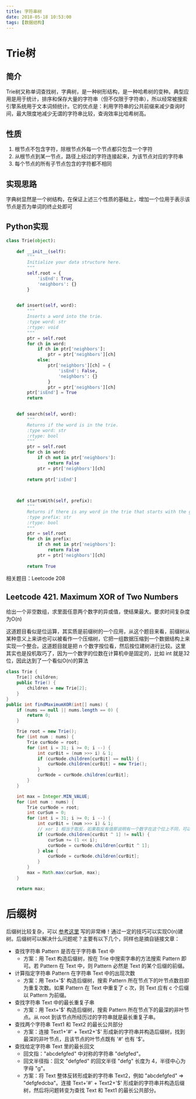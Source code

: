 ```yaml
---
title: 字符串树
date: 2018-05-18 10:53:00
tags: [数据结构]
---
```


# Trie树

## 简介

Trie树又称单词查找树，字典树，是一种树形结构，是一种哈希树的变种。典型应用是用于统计，排序和保存大量的字符串（但不仅限于字符串），所以经常被搜索引擎系统用于文本词频统计。它的优点是：利用字符串的公共前缀来减少查询时间，最大限度地减少无谓的字符串比较，查询效率比哈希树高。

## 性质

1. 根节点不包含字符，除根节点外每一个节点都只包含一个字符
2. 从根节点到某一节点，路径上经过的字符连接起来，为该节点对应的字符串
3. 每个节点的所有子节点包含的字符都不相同

## 实现思路

字典树显然是一个树结构，在保证上述三个性质的基础上，增加一个位用于表示该节点是否为单词的终止处即可

## Python实现

```python
class Trie(object):
    
    def __init__(self):
        """
        Initialize your data structure here.
        """
        self.root = {
            'isEnd': True,
            'neighbors': {}
        }
        

    def insert(self, word):
        """
        Inserts a word into the trie.
        :type word: str
        :rtype: void
        """
        ptr = self.root
        for ch in word:
            if ch in ptr['neighbors']:
                ptr = ptr['neighbors'][ch]
            else:
                ptr['neighbors'][ch] = {
                    'isEnd': False,
                    'neighbors': {}
                }
                ptr = ptr['neighbors'][ch]
        ptr['isEnd'] = True
        return
            

    def search(self, word):
        """
        Returns if the word is in the trie.
        :type word: str
        :rtype: bool
        """
        ptr = self.root
        for ch in word:
            if ch not in ptr['neighbors']:
                return False
            ptr = ptr['neighbors'][ch]
        
        return ptr['isEnd']
            
        

    def startsWith(self, prefix):
        """
        Returns if there is any word in the trie that starts with the given prefix.
        :type prefix: str
        :rtype: bool
        """
        ptr = self.root
        for ch in prefix:
            if ch not in ptr['neighbors']:
                return False
            ptr = ptr['neighbors'][ch]
        
        return True
```

相关题目：Leetcode 208

## Leetcode 421. Maximum XOR of Two Numbers

给出一个非空数组，求里面任意两个数字的异或值，使结果最大。要求时间复杂度为O(n)

这道题目看似是位运算，其实质是前缀树的一个应用，从这个题目来看，前缀树从某种意义上来讲也可以被看作一个压缩树，它把一组数据压缩到一个数据结构上来实现一个整合。这道题目就是把 n 个数字按位看，然后按位建树进行比较。这里其实也是投机取巧了，因为一个数字的位数在计算机中是固定的，比如 int 就是32位，因此达到了一个看似O(n)的算法

```java
class Trie {
    Trie[] children;
    public Trie() {
        children = new Trie[2];
    }
}
public int findMaximumXOR(int[] nums) {
    if (nums == null || nums.length == 0) {
        return 0;
    }

    Trie root = new Trie();
    for (int num : nums) {
        Trie curNode = root;
        for (int i = 31; i >= 0; i --) {
            int curBit = (num >>> i) & 1;
            if (curNode.children[curBit] == null) {
                curNode.children[curBit] = new Trie();
            }
            curNode = curNode.children[curBit];
        }
    }

    int max = Integer.MIN_VALUE;
    for (int num : nums) {
        Trie curNode = root;
        int curSum = 0;
        for (int i = 31; i >= 0; i --) {
            int curBit = (num >>> i) & 1;
            // xor 1 相当于取反，如果取反有值那说明有一个数字在这个位上不同，可以向这个方向走并更新curSum
            if (curNode.children[curBit ^ 1] != null) {
                curSum += (1 << i);
                curNode = curNode.children[curBit ^ 1];
            } else {
                curNode = curNode.children[curBit];
            }
        }
        max = Math.max(curSum, max);
    }

    return max;
```

# 后缀树

后缀树比较复杂，可以 [参考这里](https://www.cnblogs.com/gaochundong/p/suffix_tree.html) 写的非常棒！通过一定的技巧可以实现O(n)建树。后缀树可以解决什么问题呢？主要有以下几个，同样也是摘自链接文章：

- 查找字符串 Pattern 是否在于字符串 Text 中
  - 方案：用 Text 构造后缀树，按在 Trie 中搜索字串的方法搜索 Pattern 即可。若 Pattern 在 Text 中，则 Pattern 必然是 Text 的某个后缀的前缀。
- 计算指定字符串 Pattern 在字符串 Text 中的出现次数
  - 方案：用 Text+'$' 构造后缀树，搜索 Pattern 所在节点下的叶节点数目即为重复次数。如果 Pattern 在 Text 中重复了 c 次，则 Text 应有 c 个后缀以 Pattern 为前缀。
- 查找字符串 Text 中的最长重复子串
  - 方案：用 Text+'$' 构造后缀树，搜索 Pattern 所在节点下的最深的非叶节点。从 root 到该节点所经历过的字符串就是最长重复子串。
- 查找两个字符串 Text1 和 Text2 的最长公共部分
  - 方案：连接 Text1+'#' + Text2+'\$' 形成新的字符串并构造后缀树，找到最深的非叶节点，且该节点的叶节点既有 '#' 也有 '$'。
- 查找给定字符串 Text 里的最长回文
  - 回文指："abcdefgfed" 中对称的字符串 "defgfed"。
  - 回文半径指：回文 "defgfed" 的回文半径 "defg" 长度为 4，半径中心为字母 "g"。
  - 方案：将 Text 整体反转形成新的字符串 Text2，例如 "abcdefgfed" => "defgfedcba"。连接 Text+'#' + Text2+'$' 形成新的字符串并构造后缀树，然后将问题转变为查找 Text 和 Text1 的最长公共部分。